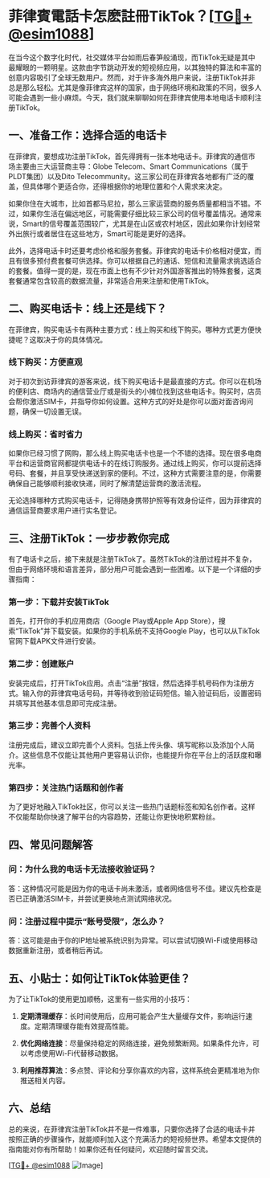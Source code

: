 # 菲律賓電話卡怎麽註冊TikTok？[[TG💪+ @esim1088](https://t.me/s/esim1088)]

在当今这个数字化时代，社交媒体平台如雨后春笋般涌现，而TikTok无疑是其中最耀眼的一颗明星。这款由字节跳动开发的短视频应用，以其独特的算法和丰富的创意内容吸引了全球无数用户。然而，对于许多海外用户来说，注册TikTok并非总是那么轻松。尤其是像菲律宾这样的国家，由于网络环境和政策的不同，很多人可能会遇到一些小麻烦。今天，我们就来聊聊如何在菲律宾使用本地电话卡顺利注册TikTok。

## 一、准备工作：选择合适的电话卡

在菲律宾，要想成功注册TikTok，首先得拥有一张本地电话卡。菲律宾的通信市场主要由三大运营商主导：Globe Telecom、Smart Communications（属于PLDT集团）以及Dito Telecommunity。这三家公司在菲律宾各地都有广泛的覆盖，但具体哪个更适合你，还得根据你的地理位置和个人需求来决定。

如果你住在大城市，比如首都马尼拉，那么三家运营商的服务质量都相当不错。不过，如果你生活在偏远地区，可能需要仔细比较三家公司的信号覆盖情况。通常来说，Smart的信号覆盖范围较广，尤其是在山区或农村地区，因此如果你计划经常外出旅行或者居住在这些地方，Smart可能是更好的选择。

此外，选择电话卡时还要考虑价格和服务套餐。菲律宾的电话卡价格相对便宜，而且有很多预付费套餐可供选择。你可以根据自己的通话、短信和流量需求挑选适合的套餐。值得一提的是，现在市面上也有不少针对外国游客推出的特殊套餐，这类套餐通常包含较高的数据流量，非常适合用来注册和使用TikTok。

## 二、购买电话卡：线上还是线下？

在菲律宾，购买电话卡有两种主要方式：线上购买和线下购买。哪种方式更方便快捷呢？这取决于你的具体情况。

### 线下购买：方便直观

对于初次到访菲律宾的游客来说，线下购买电话卡是最直接的方式。你可以在机场的便利店、商场内的通信营业厅或是街头的小摊位找到这些电话卡。购买时，店员会帮你激活SIM卡，并指导你如何设置。这种方式的好处是你可以面对面咨询问题，确保一切设置无误。

### 线上购买：省时省力

如果你已经习惯了网购，那么线上购买电话卡也是一个不错的选择。现在很多电商平台和运营商官网都提供电话卡的在线订购服务。通过线上购买，你可以提前选择号码、套餐，并且享受快递送到家的便利。不过，这种方式需要注意的是，你需要确保自己能够顺利接收快递，同时了解清楚运营商的激活流程。

无论选择哪种方式购买电话卡，记得随身携带护照等有效身份证件，因为菲律宾的通信运营商要求用户进行实名登记。

## 三、注册TikTok：一步步教你完成

有了电话卡之后，接下来就是注册TikTok了。虽然TikTok的注册过程并不复杂，但由于网络环境和语言差异，部分用户可能会遇到一些困难。以下是一个详细的步骤指南：

### 第一步：下载并安装TikTok

首先，打开你的手机应用商店（Google Play或Apple App Store），搜索“TikTok”并下载安装。如果你的手机系统不支持Google Play，也可以从TikTok官网下载APK文件进行安装。

### 第二步：创建账户

安装完成后，打开TikTok应用。点击“注册”按钮，然后选择手机号码作为注册方式。输入你的菲律宾电话号码，并等待收到验证码短信。输入验证码后，设置密码并填写其他基本信息即可完成注册。

### 第三步：完善个人资料

注册完成后，建议立即完善个人资料。包括上传头像、填写昵称以及添加个人简介。这些信息不仅能让其他用户更容易认识你，也能提升你在平台上的活跃度和曝光率。

### 第四步：关注热门话题和创作者

为了更好地融入TikTok社区，你可以关注一些热门话题标签和知名创作者。这样不仅能帮助你快速了解平台的内容趋势，还能让你更快地积累粉丝。

## 四、常见问题解答

### 问：为什么我的电话卡无法接收验证码？

答：这种情况可能是因为你的电话卡尚未激活，或者网络信号不佳。建议先检查是否已正确激活SIM卡，并尝试更换地点测试网络状况。

### 问：注册过程中提示“账号受限”，怎么办？

答：这可能是由于你的IP地址被系统识别为异常。可以尝试切换Wi-Fi或使用移动数据重新注册，或者稍后再试。

## 五、小贴士：如何让TikTok体验更佳？

为了让TikTok的使用更加顺畅，这里有一些实用的小技巧：

1. **定期清理缓存**：长时间使用后，应用可能会产生大量缓存文件，影响运行速度。定期清理缓存能有效提高性能。
   
2. **优化网络连接**：尽量保持稳定的网络连接，避免频繁断网。如果条件允许，可以考虑使用Wi-Fi代替移动数据。

3. **利用推荐算法**：多点赞、评论和分享你喜欢的内容，这样系统会更精准地为你推送相关内容。

## 六、总结

总的来说，在菲律宾注册TikTok并不是一件难事，只要你选择了合适的电话卡并按照正确的步骤操作，就能顺利加入这个充满活力的短视频世界。希望本文提供的指南能对你有所帮助！如果你还有任何疑问，欢迎随时留言交流。

[[TG💪+ @esim1088](https://t.me/s/esim1088) ![Image](https://i.postimg.cc/4NQfJmqS/Snipaste-2025-05-13-00-14-12.png)]